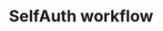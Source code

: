 ---
title: "SelfAuth workflow"
menu:
  main:
    name: "SelfAuth workflow"
    parent: "documentation/read_data_from_id_card"
    identifier: "documentation/read_data_from_id_card/self_auth_workflow"
    weight: -900
    #pre: '<i class="fa fa-id-badge"></i>'
---